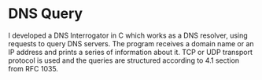 # DNS Query

I developed a DNS Interrogator in C which works as a DNS resolver, using requests to query DNS servers. The program receives a domain name or an IP address and prints a series of information about it. TCP or UDP transport protocol is used and the queries are structured according to 4.1 section from RFC 1035.
